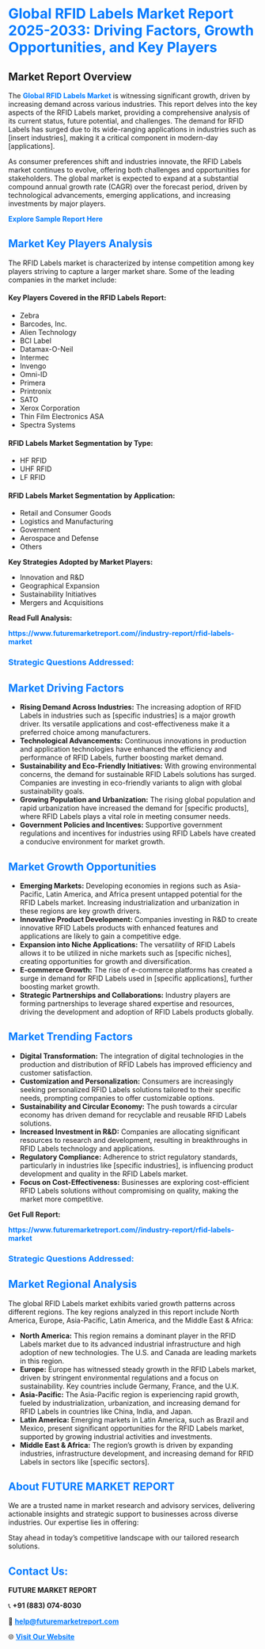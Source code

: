 <h1 style="color: #007BFF;">Global RFID Labels Market Report 2025-2033: Driving Factors, Growth Opportunities, and Key Players</h1>

<section id="overview">
<h2>Market Report Overview</h2>
<p>The <a href="https://www.futuremarketreport.com//industry-report/rfid-labels-market" style="color: #007BFF; text-decoration: none;"><strong>Global RFID Labels Market</strong></a> is witnessing significant growth, driven by increasing demand across various industries. This report delves into the key aspects of the RFID Labels market, providing a comprehensive analysis of its current status, future potential, and challenges. The demand for RFID Labels has surged due to its wide-ranging applications in industries such as [insert industries], making it a critical component in modern-day [applications].</p>
<p>As consumer preferences shift and industries innovate, the RFID Labels market continues to evolve, offering both challenges and opportunities for stakeholders. The global market is expected to expand at a substantial compound annual growth rate (CAGR) over the forecast period, driven by technological advancements, emerging applications, and increasing investments by major players.</p>
</section>

<section id="overview">
<p><a href="https://www.futuremarketreport.com//request-sample/reportId=60345" style="color: #007BFF; text-decoration: none;"><strong>Explore Sample Report Here</strong></a></p>
</section>

<section id="key-players">
<h2 style="color: #007BFF;">Market Key Players Analysis</h2>
<p>The RFID Labels market is characterized by intense competition among key players striving to capture a larger market share. Some of the leading companies in the market include:</p>
<h4>Key Players Covered in the RFID Labels Report:</h4>
<ul><li>Zebra</li><li>Barcodes, Inc.</li><li>Alien Technology</li><li>BCI Label</li><li>Datamax-O-Neil</li><li>Intermec</li><li>Invengo</li><li>Omni-ID</li><li>Primera</li><li>Printronix</li><li>SATO</li><li>Xerox Corporation</li><li>Thin Film Electronics ASA</li><li>Spectra Systems</li></ul>
<h4>RFID Labels Market Segmentation by Type:</h4>
<ul><li>HF RFID</li><li>UHF RFID</li><li>LF RFID</li></ul>

<h4>RFID Labels Market Segmentation by Application:</h4>
<ul><li>Retail and Consumer Goods</li><li>Logistics and Manufacturing</li><li>Government</li><li>Aerospace and Defense</li><li>Others</li></ul>
<p><strong>Key Strategies Adopted by Market Players:</strong></p>
<ul>
<li>Innovation and R&D</li>
<li>Geographical Expansion</li>
<li>Sustainability Initiatives</li>
<li>Mergers and Acquisitions</li>
</ul>
</section>

<section>
<p><strong>Read Full Analysis: </strong></p><a href="https://www.futuremarketreport.com//industry-report/rfid-labels-market" style="color: #007BFF; text-decoration: none;"><strong>https://www.futuremarketreport.com//industry-report/rfid-labels-market</strong></a>
<h3 style="color: #007BFF;">Strategic Questions Addressed:</h3>
</section>

<section id="driving-factors">
<h2 style="color: #007BFF;">Market Driving Factors</h2>
<ul>
<li><strong>Rising Demand Across Industries:</strong> The increasing adoption of RFID Labels in industries such as [specific industries] is a major growth driver. Its versatile applications and cost-effectiveness make it a preferred choice among manufacturers.</li>
<li><strong>Technological Advancements:</strong> Continuous innovations in production and application technologies have enhanced the efficiency and performance of RFID Labels, further boosting market demand.</li>
<li><strong>Sustainability and Eco-Friendly Initiatives:</strong> With growing environmental concerns, the demand for sustainable RFID Labels solutions has surged. Companies are investing in eco-friendly variants to align with global sustainability goals.</li>
<li><strong>Growing Population and Urbanization:</strong> The rising global population and rapid urbanization have increased the demand for [specific products], where RFID Labels plays a vital role in meeting consumer needs.</li>
<li><strong>Government Policies and Incentives:</strong> Supportive government regulations and incentives for industries using RFID Labels have created a conducive environment for market growth.</li>
</ul>
</section>

<section id="growth-opportunities">
<h2 style="color: #007BFF;">Market Growth Opportunities</h2>
<ul>
<li><strong>Emerging Markets:</strong> Developing economies in regions such as Asia-Pacific, Latin America, and Africa present untapped potential for the RFID Labels market. Increasing industrialization and urbanization in these regions are key growth drivers.</li>
<li><strong>Innovative Product Development:</strong> Companies investing in R&D to create innovative RFID Labels products with enhanced features and applications are likely to gain a competitive edge.</li>
<li><strong>Expansion into Niche Applications:</strong> The versatility of RFID Labels allows it to be utilized in niche markets such as [specific niches], creating opportunities for growth and diversification.</li>
<li><strong>E-commerce Growth:</strong> The rise of e-commerce platforms has created a surge in demand for RFID Labels used in [specific applications], further boosting market growth.</li>
<li><strong>Strategic Partnerships and Collaborations:</strong> Industry players are forming partnerships to leverage shared expertise and resources, driving the development and adoption of RFID Labels products globally.</li>
</ul>
</section>

<section id="trending-factors">
<h2 style="color: #007BFF;">Market Trending Factors</h2>
<ul>
<li><strong>Digital Transformation:</strong> The integration of digital technologies in the production and distribution of RFID Labels has improved efficiency and customer satisfaction.</li>
<li><strong>Customization and Personalization:</strong> Consumers are increasingly seeking personalized RFID Labels solutions tailored to their specific needs, prompting companies to offer customizable options.</li>
<li><strong>Sustainability and Circular Economy:</strong> The push towards a circular economy has driven demand for recyclable and reusable RFID Labels solutions.</li>
<li><strong>Increased Investment in R&D:</strong> Companies are allocating significant resources to research and development, resulting in breakthroughs in RFID Labels technology and applications.</li>
<li><strong>Regulatory Compliance:</strong> Adherence to strict regulatory standards, particularly in industries like [specific industries], is influencing product development and quality in the RFID Labels market.</li>
<li><strong>Focus on Cost-Effectiveness:</strong> Businesses are exploring cost-efficient RFID Labels solutions without compromising on quality, making the market more competitive.</li>
</ul>
</section>

<section>
<p><strong>Get Full Report: </strong></p><a href="https://www.futuremarketreport.com//industry-report/rfid-labels-market" style="color: #007BFF; text-decoration: none;"><strong>https://www.futuremarketreport.com//industry-report/rfid-labels-market</strong></a>
<h3 style="color: #007BFF;">Strategic Questions Addressed:</h3>
</section>


<section id="regional-analysis">
<h2 style="color: #007BFF;">Market Regional Analysis</h2>
<p>The global RFID Labels market exhibits varied growth patterns across different regions. The key regions analyzed in this report include North America, Europe, Asia-Pacific, Latin America, and the Middle East & Africa:</p>
<ul>
<li><strong>North America:</strong> This region remains a dominant player in the RFID Labels market due to its advanced industrial infrastructure and high adoption of new technologies. The U.S. and Canada are leading markets in this region.</li>
<li><strong>Europe:</strong> Europe has witnessed steady growth in the RFID Labels market, driven by stringent environmental regulations and a focus on sustainability. Key countries include Germany, France, and the U.K.</li>
<li><strong>Asia-Pacific:</strong> The Asia-Pacific region is experiencing rapid growth, fueled by industrialization, urbanization, and increasing demand for RFID Labels in countries like China, India, and Japan.</li>
<li><strong>Latin America:</strong> Emerging markets in Latin America, such as Brazil and Mexico, present significant opportunities for the RFID Labels market, supported by growing industrial activities and investments.</li>
<li><strong>Middle East & Africa:</strong> The region’s growth is driven by expanding industries, infrastructure development, and increasing demand for RFID Labels in sectors like [specific sectors].</li>
</ul>
</section>

<footer>
<h2 style="color: #007BFF;">About FUTURE MARKET REPORT</h2>
<p>We are a trusted name in market research and advisory services, delivering actionable insights and strategic support to businesses across diverse industries. Our expertise lies in offering:</p>

<p>Stay ahead in today’s competitive landscape with our tailored research solutions.</p>

<h2 style="color: #007BFF;">Contact Us:</h2>
<p><strong>FUTURE MARKET REPORT</strong></p>
<p>📞 <strong>+91 (883) 074-8030</strong></p>
<p>📧 <strong><a href="mailto:help@futuremarketreport.com" style="color: #007BFF;">help@futuremarketreport.com</a></strong></p>
<p>🌐 <strong><a href="https://www.futuremarketreport.com/" style="color: #007BFF;">Visit Our Website</a></strong></p>
</footer>